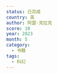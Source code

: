 ```yaml
---
status: 已完成
country: 英
author: 阿瑟·克拉克
score: 10
year: 2023
month: 5
category:
  - 书籍
tags:
  - 科幻
---
```

